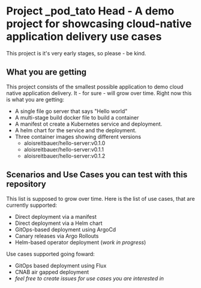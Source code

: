 

# Project _pod_tato Head - A demo project for showcasing cloud-native application delivery use cases

This project is it's very early stages, so please - be kind.

## What you are getting

This project consists of the smallest possible application to demo cloud native
application delivery. It - for sure - will grow over time. Right now this is
what you are getting:

* A single file go server that says "Hello world"
* A multi-stage build docker file to build a container
* A manifest ot create a Kubernetes service and deployment. 
* A helm chart for the service and the deployment.
* Three container images showing different versions
    * aloisreitbauer/hello-server:v0.1.0
    * aloisreitbauer/hello-server:v0.1.1
    * aloisreitbauer/hello-server:v0.1.2 

## Scenarios and Use Cases you can test with this repository 

This list is supposed to grow over time. Here is the list of use cases, that are
currently supported:

* Direct deployment via a manifest
* Direct deployment via a Helm chart
* GitOps-based deployment using ArgoCd
* Canary releases via Argo Rollouts
* Helm-based operator deployment (_work in progress_)

Use cases supported going foward:

* GitOps based deployment using Flux
* CNAB air gapped deployment
* _feel free to create issues for use cases you are interested in_
